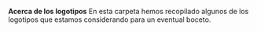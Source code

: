 **Acerca de los logotipos**
En esta carpeta hemos recopilado algunos de los logotipos que estamos considerando para un eventual boceto.